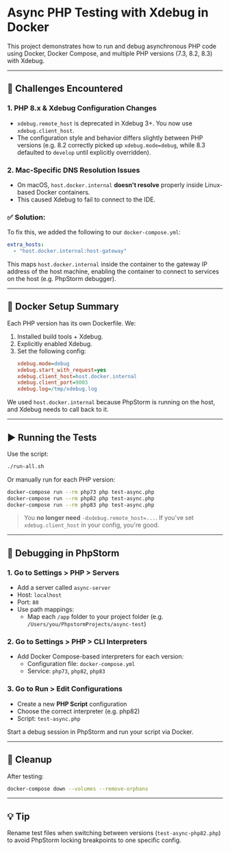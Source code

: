 # Async PHP Testing with Xdebug in Docker

This project demonstrates how to run and debug asynchronous PHP code using Docker, Docker Compose, and multiple PHP versions (7.3, 8.2, 8.3) with Xdebug.

---

## 🚧 Challenges Encountered

### 1. **PHP 8.x & Xdebug Configuration Changes**
- `xdebug.remote_host` is deprecated in Xdebug 3+. You now use `xdebug.client_host`.
- The configuration style and behavior differs slightly between PHP versions (e.g. 8.2 correctly picked up `xdebug.mode=debug`, while 8.3 defaulted to `develop` until explicitly overridden).

### 2. **Mac-Specific DNS Resolution Issues**
- On macOS, `host.docker.internal` **doesn't resolve** properly inside Linux-based Docker containers.
- This caused Xdebug to fail to connect to the IDE.

### ✅ Solution:
To fix this, we added the following to our `docker-compose.yml`:

```yaml
extra_hosts:
  - "host.docker.internal:host-gateway"
```

This maps `host.docker.internal` inside the container to the gateway IP address of the host machine, enabling the container to connect to services on the host (e.g. PhpStorm debugger).

---

## 🐳 Docker Setup Summary
Each PHP version has its own Dockerfile. We:
1. Installed build tools + Xdebug.
2. Explicitly enabled Xdebug.
3. Set the following config:
   ```ini
   xdebug.mode=debug
   xdebug.start_with_request=yes
   xdebug.client_host=host.docker.internal
   xdebug.client_port=9003
   xdebug.log=/tmp/xdebug.log
   ```

We used `host.docker.internal` because PhpStorm is running on the host, and Xdebug needs to call back to it.

---

## ▶️ Running the Tests

Use the script:
```bash
./run-all.sh
```

Or manually run for each PHP version:
```bash
docker-compose run --rm php73 php test-async.php
docker-compose run --rm php82 php test-async.php
docker-compose run --rm php83 php test-async.php
```

> You **no longer need** `-dxdebug.remote_host=...`.
> If you've set `xdebug.client_host` in your config, you're good.

---

## 🐛 Debugging in PhpStorm

### 1. Go to **Settings > PHP > Servers**
- Add a server called `async-server`
- Host: `localhost`
- Port: `80`
- Use path mappings:
    - Map each `/app` folder to your project folder (e.g. `/Users/you/PhpstormProjects/async-test`)

### 2. Go to **Settings > PHP > CLI Interpreters**
- Add Docker Compose-based interpreters for each version:
    - Configuration file: `docker-compose.yml`
    - Service: `php73`, `php82`, `php83`

### 3. Go to **Run > Edit Configurations**
- Create a new **PHP Script** configuration
- Choose the correct interpreter (e.g. php82)
- Script: `test-async.php`

Start a debug session in PhpStorm and run your script via Docker.

---

## 🧼 Cleanup
After testing:
```bash
docker-compose down --volumes --remove-orphans
```

---

## 💡 Tip
Rename test files when switching between versions (`test-async-php82.php`) to avoid PhpStorm locking breakpoints to one specific config.
